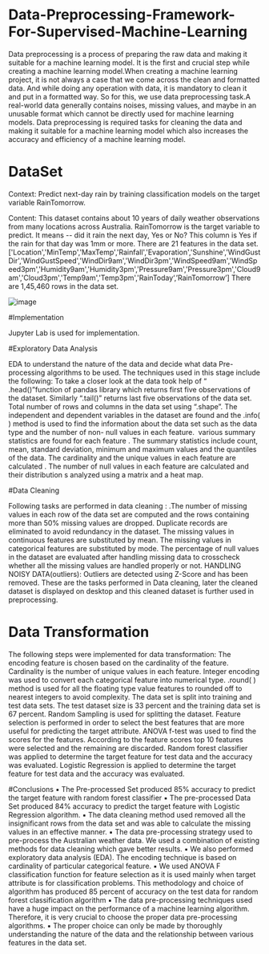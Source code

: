 # Data-Preprocessing-Framework-For-Supervised-Machine-Learning

Data preprocessing is a process of preparing the raw data and making it suitable for a machine learning model. It is the first and crucial step while creating a machine learning model.When creating a machine learning project, it is not always a case that we come across the clean and formatted data. And while doing any operation with data, it is mandatory to clean it and put in a formatted way. So for this, we use data preprocessing task.A real-world data generally contains noises, missing values, and maybe in an unusable format which cannot be directly used for machine learning models. Data preprocessing is required tasks for cleaning the data and making it suitable for a machine learning model which also increases the accuracy and efficiency of a machine learning model.

# DataSet

Context: Predict next-day rain by training classification models on the target variable RainTomorrow.

Content: This dataset contains about 10 years of daily weather observations from many locations across Australia. RainTomorrow is the target variable to predict. It means -- did it rain the next day, Yes or No? This column is Yes if the rain for that day was 1mm or more.
There are 21 features in the data set. 
['Location','MinTemp','MaxTemp','Rainfall','Evaporation','Sunshine','WindGustDir','WindGustSpeed','WindDir9am','WindDir3pm','WindSpeed9am','WindSpeed3pm','Humidity9am','Humidity3pm','Pressure9am','Pressure3pm','Cloud9am','Cloud3pm','Temp9am','Temp3pm','RainToday‘,’RainTomorrow’]
There are 1,45,460 rows in the data set.


![image](https://user-images.githubusercontent.com/63137589/121795831-e5744c00-cc31-11eb-8262-7aa47c413725.png)


#Implementation

Jupyter Lab is used for implementation.

#Exploratory Data Analysis

EDA to understand the nature of the data and decide what data Pre-processing algorithms to be used. The techniques used in this stage include the following:
    To take a closer look at the data took help of “ .head()”function of pandas library which returns first five observations of the dataset. Similarly “.tail()” returns last five observations of the data set.
    Total number of rows and columns in the data set using “.shape”.
    The independent and dependent variables in the dataset are found and the .info( ) method is used to find the information about the data set such as  the data type and the number of non- null values in each feature.
 various summary statistics are found for each feature . The summary statistics include count, mean, standard deviation, minimum and maximum values and the quantiles of the data.
The cardinality and the unique values in each feature are calculated . The number of null values in each feature are calculated and their distribution s analyzed using a matrix and a heat map.


#Data Cleaning

Following tasks are performed in data cleaning : 
  .The number of missing values in each row of the data set are computed and the rows containing more than 50% missing values are dropped. 
Duplicate records are eliminated to avoid redundancy in the dataset.
The missing values in continuous features are substituted by mean.
The missing values in categorical features are substituted by mode.
The percentage of null values in the dataset are evaluated after handling missing data to crosscheck whether all the missing values are handled properly or not.
HANDLING NOISY DATA(outliers): 
Outliers are detected using Z-Score and has been removed.
These are the tasks performed in Data cleaning, later the cleaned dataset is displayed on desktop and this cleaned dataset is further used in preprocessing.

# Data Transformation

The following steps were implemented for data transformation:
 The encoding feature is chosen based on the cardinality of the feature. Cardinality is the number of unique values in each feature. Integer encoding was used to convert each categorical feature into numerical type.
 .round( ) method is used for all the floating type value features to rounded off to nearest  integers to avoid complexity.
 The data set is split into training and test data sets. The test dataset size is 33 percent and the training data set is 67 percent. Random Sampling is used for splitting the dataset.
 Feature selection is performed in order to select the best features that are more useful for predicting the target attribute. ANOVA f-test was used to find the scores for the features. According to the feature scores top 10 features were selected and the remaining are discarded.
 Random forest classifier was applied to determine the target feature for test data and the accuracy was evaluated.
 Logistic Regression is applied to determine the target feature for test data and the accuracy was evaluated.
 
 #Conclusions
▪ The Pre-processed Set produced 85% accuracy to predict the target feature with random forest classifier 
▪ The pre-processed Data Set produced 84% accuracy to predict the target feature with Logistic Regression algorithm. 
▪ The data cleaning method used removed all the insignificant rows from the data set and was able to calculate the missing values in an   effective manner. 
▪ The data pre-processing strategy used to pre-process the Australian weather data. We used a combination of existing methods for data     cleaning which gave better results. 
▪ We also performed exploratory data analysis (EDA). The encoding technique is based on cardinality of particular categorical feature. 
▪ We used ANOVA F classification function for feature selection as it is used mainly when target attribute is for classification problems. This methodology and choice of algorithm has produced 85 percent of accuracy on the test data for random forest classification algorithm 
▪ The data pre-processing techniques used have a huge impact on the performance of a machine learning algorithm. Therefore, it is very crucial to choose the proper data pre-processing algorithms. 
▪ The proper choice can only be made by thoroughly understanding the nature of the data and the relationship between various features in the data set. 








